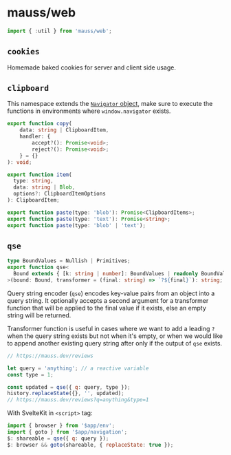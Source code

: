 # mauss/web

```js
import { :util } from 'mauss/web';
```

## `cookies`

Homemade baked cookies for server and client side usage.

## `clipboard`

This namespace extends the [`Navigator` object](https://developer.mozilla.org/en-US/docs/Web/API/Navigator), make sure to execute the functions in environments where `window.navigator` exists.

```ts
export function copy(
	data: string | ClipboardItem,
	handler: {
		accept?(): Promise<void>;
		reject?(): Promise<void>;
	} = {}
): void;

export function item(
  type: string,
  data: string | Blob,
  options?: ClipboardItemOptions
): ClipboardItem;

export function paste(type: 'blob'): Promise<ClipboardItems>;
export function paste(type: 'text'): Promise<string>;
export function paste(type: 'blob' | 'text');
```

## `qse`

```ts
type BoundValues = Nullish | Primitives;
export function qse<
  Bound extends { [k: string | number]: BoundValues | readonly BoundValues[] }
>(bound: Bound, transformer = (final: string) => `?${final}`): string;
```

Query string encoder (`qse`) encodes key-value pairs from an object into a query string. It optionally accepts a second argument for a transformer function that will be applied to the final value if it exists, else an empty string will be returned.

Transformer function is useful in cases where we want to add a leading `?` when the query string exists but not when it's empty, or when we would like to append another existing query string after only if the output of `qse` exists.

```js
// https://mauss.dev/reviews

let query = 'anything'; // a reactive variable
const type = 1;

const updated = qse({ q: query, type });
history.replaceState({}, '', updated);
// https://mauss.dev/reviews?q=anything&type=1
```

With SvelteKit in `<script>` tag:

```js
import { browser } from '$app/env';
import { goto } from '$app/navigation';
$: shareable = qse({ q: query });
$: browser && goto(shareable, { replaceState: true });
```
